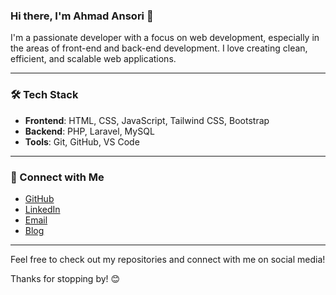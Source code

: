 ### Hi there, I'm Ahmad Ansori 👋

I'm a passionate developer with a focus on web development, especially in the areas of front-end and back-end development. I love creating clean, efficient, and scalable web applications.

---

### 🛠 Tech Stack

- **Frontend**: HTML, CSS, JavaScript, Tailwind CSS, Bootstrap
- **Backend**: PHP, Laravel, MySQL
- **Tools**: Git, GitHub, VS Code

---

### 🔗 Connect with Me

- [GitHub](https://github.com/ansoriid)
- [LinkedIn](https://www.linkedin.com/in/ahmadansori1)
- [Email](mailto:ahmadansori1111@gmail.com)
- [Blog](https://www.ansoriweb.com)

---

Feel free to check out my repositories and connect with me on social media!

Thanks for stopping by! 😊
